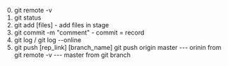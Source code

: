 0. git remote -v
1. git status
2. git add [files] - add files in stage
3. git commit -m "comment" - commit = record
4. git log / git log --online
5. git push [rep_link] [branch_name]
   git push origin master
   --- orinin from git remote -v
   --- master from git branch
